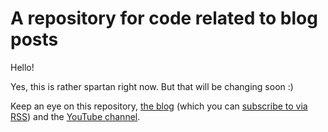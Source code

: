 # A repository for code related to blog posts

Hello!

Yes, this is rather spartan right now. But that will be changing soon :)

Keep an eye on this repository, [the blog](https://freebsdfoundation.org/blog) (which you can [subscribe to via RSS](https://freebsdfoundation.org/feed/)) and the [YouTube channel](https://www.youtube.com/@FreeBSDProject).
